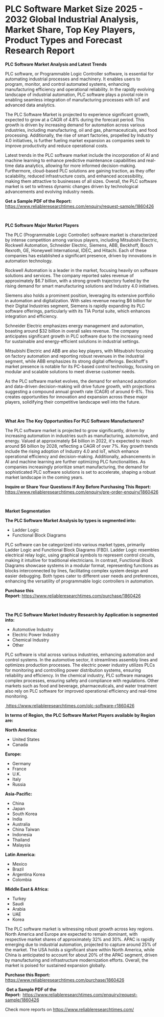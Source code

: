 <p><h1>PLC Software Market Size 2025 - 2032 Global Industrial Analysis, Market Share, Top Key Players, Product Types and Forecast Research Report</h1></p><p><strong>PLC Software Market Analysis and Latest Trends</strong></p>
<p><p>PLC software, or Programmable Logic Controller software, is essential for automating industrial processes and machinery. It enables users to program, monitor, and control automated systems, enhancing manufacturing efficiency and operational reliability. In the rapidly evolving landscape of industrial automation, PLC software plays a pivotal role in enabling seamless integration of manufacturing processes with IoT and advanced data analytics.</p><p>The PLC Software Market is projected to experience significant growth, expected to grow at a CAGR of 4.8% during the forecast period. This growth is driven by increasing demand for automation across various industries, including manufacturing, oil and gas, pharmaceuticals, and food processing. Additionally, the rise of smart factories, propelled by Industry 4.0 initiatives, is further fueling market expansion as companies seek to improve productivity and reduce operational costs.</p><p>Latest trends in the PLC software market include the incorporation of AI and machine learning to enhance predictive maintenance capabilities and real-time data analytics, allowing for more informed decision-making. Furthermore, cloud-based PLC solutions are gaining traction, as they offer scalability, reduced infrastructure costs, and enhanced accessibility, making them attractive to businesses of all sizes. Overall, the PLC software market is set to witness dynamic changes driven by technological advancements and evolving industry needs.</p></p>
<p><strong>Get a Sample PDF of the Report:&nbsp;</strong> <a href="https://www.reliableresearchtimes.com/enquiry/request-sample/1860426?utm_campaign=3191&utm_medium=2&utm_source=Github&utm_content=ia&utm_term=11032025&utm_id=plc-software">https://www.reliableresearchtimes.com/enquiry/request-sample/1860426</a></p>
<p>&nbsp;</p>
<p><strong>PLC Software Major Market Players</strong></p>
<p><p>The PLC (Programmable Logic Controller) software market is characterized by intense competition among various players, including Mitsubishi Electric, Rockwell Automation, Schneider Electric, Siemens, ABB, Beckhoff, Bosch Rexroth, GE, Honeywell International, IDEC, and Hitachi. Each of these companies has established a significant presence, driven by innovations in automation technology.</p><p>Rockwell Automation is a leader in the market, focusing heavily on software solutions and services. The company reported sales revenue of approximately $6.7 billion, with a strong growth trajectory fueled by the rising demand for smart manufacturing solutions and Industry 4.0 initiatives.</p><p>Siemens also holds a prominent position, leveraging its extensive portfolio in automation and digitalization. With sales revenue nearing $6 billion for their Digital Industries segment, Siemens is rapidly expanding its PLC software offerings, particularly with its TIA Portal suite, which enhances integration and efficiency.</p><p>Schneider Electric emphasizes energy management and automation, boasting around $32 billion in overall sales revenue. The company anticipates significant growth in PLC software due to the increasing need for sustainable and energy-efficient solutions in industrial settings.</p><p>Mitsubishi Electric and ABB are also key players, with Mitsubishi focusing on factory automation and reporting robust revenues in the industrial segment, while ABB emphasizes its strong digital offerings. Beckhoff's market presence is notable for its PC-based control technology, focusing on modular and scalable solutions to meet diverse customer needs.</p><p>As the PLC software market evolves, the demand for enhanced automation and data-driven decision-making will drive future growth, with projections suggesting a compound annual growth rate (CAGR) of around 6-8%. This creates opportunities for innovation and expansion across these major players, solidifying their competitive landscape well into the future.</p></p>
<p>&nbsp;</p>
<p><strong>What Are The Key Opportunities For PLC Software Manufacturers?</strong></p>
<p><p>The PLC software market is projected to grow significantly, driven by increasing automation in industries such as manufacturing, automotive, and energy. Valued at approximately $4 billion in 2022, it's expected to reach around $6 billion by 2028, reflecting a CAGR of over 7%. Key growth trends include the rising adoption of Industry 4.0 and IoT, which enhance operational efficiency and decision-making. Additionally, advancements in AI and machine learning are further optimizing PLC functionalities. As companies increasingly prioritize smart manufacturing, the demand for sophisticated PLC software solutions is set to accelerate, shaping a robust market landscape in the coming years.</p></p>
<p><strong>Inquire or Share Your Questions If Any Before Purchasing This Report:</strong> <a href="https://www.reliableresearchtimes.com/enquiry/pre-order-enquiry/1860426?utm_campaign=3191&utm_medium=2&utm_source=Github&utm_content=ia&utm_term=11032025&utm_id=plc-software">https://www.reliableresearchtimes.com/enquiry/pre-order-enquiry/1860426</a></p>
<p>&nbsp;</p>
<p><strong>Market Segmentation</strong></p>
<p><strong>The PLC Software Market Analysis by types is segmented into:</strong></p>
<p><ul><li>Ladder Logic</li><li>Functional Block Diagrams</li></ul></p>
<p><p>PLC software can be categorized into various market types, primarily Ladder Logic and Functional Block Diagrams (FBD). Ladder Logic resembles electrical relay logic, using graphical symbols to represent control circuits, making it intuitive for traditional electricians. In contrast, Functional Block Diagrams showcase systems in a modular format, representing functions as blocks interconnected by lines, facilitating complex system design and easier debugging. Both types cater to different user needs and preferences, enhancing the versatility of programmable logic controllers in automation.</p></p>
<p><strong>Purchase this Report:&nbsp;</strong><a href="https://www.reliableresearchtimes.com/purchase/1860426?utm_campaign=3191&utm_medium=2&utm_source=Github&utm_content=ia&utm_term=11032025&utm_id=plc-software">https://www.reliableresearchtimes.com/purchase/1860426</a></p>
<p>&nbsp;</p>
<p><strong>The PLC Software Market Industry Research by Application is segmented into:</strong></p>
<p><ul><li>Automotive Industry</li><li>Electric Power Industry</li><li>Chemical Industry</li><li>Other</li></ul></p>
<p><p>PLC software is vital across various industries, enhancing automation and control systems. In the automotive sector, it streamlines assembly lines and optimizes production processes. The electric power industry utilizes PLCs for monitoring and controlling power distribution systems, ensuring reliability and efficiency. In the chemical industry, PLC software manages complex processes, ensuring safety and compliance with regulations. Other markets such as food and beverage, pharmaceuticals, and water treatment also rely on PLC software for improved operational efficiency and real-time monitoring.</p></p>
<p><a href="https://www.reliableresearchtimes.com/plc-software-r1860426?utm_campaign=3191&utm_medium=2&utm_source=Github&utm_content=ia&utm_term=11032025&utm_id=plc-software">&nbsp;https://www.reliableresearchtimes.com/plc-software-r1860426</a></p>
<p><strong>In terms of Region, the PLC Software Market Players available by Region are:</strong></p>
<p>
    <p> <strong> North America: </strong>
        <ul>
            <li>United States</li>
            <li>Canada</li>
        </ul>
        </p> 
    <p> <strong> Europe: </strong>
        <ul>
            <li>Germany</li>
            <li>France</li>
            <li>U.K.</li>
            <li>Italy</li>
            <li>Russia</li>
        </ul>
        </p> 
    <p> <strong> Asia-Pacific: </strong>
        <ul>
            <li>China</li>
            <li>Japan</li>
            <li>South Korea</li>
            <li>India</li>
            <li>Australia</li>
            <li>China Taiwan</li>
            <li>Indonesia</li>
            <li>Thailand</li>
            <li>Malaysia</li>
        </ul>
        </p> 
    <p> <strong> Latin America: </strong>
        <ul>
            <li>Mexico</li>
            <li>Brazil</li>
            <li>Argentina Korea</li>
            <li>Colombia</li>
        </ul>
        </p> 
    <p> <strong> Middle East & Africa: </strong>
        <ul>
            <li>Turkey</li>
            <li>Saudi</li>
            <li>Arabia</li>
            <li>UAE</li>
            <li>Korea</li>
        </ul>
    </p>
    </p>
<p><p>The PLC software market is witnessing robust growth across key regions. North America and Europe are expected to remain dominant, with respective market shares of approximately 32% and 30%. APAC is rapidly emerging due to industrial automation, projected to capture around 25% of the market. The USA holds a significant share within North America, while China is anticipated to account for about 20% of the APAC segment, driven by manufacturing and infrastructure modernization efforts. Overall, the market is poised for sustained expansion globally.</p></p>
<p><strong>Purchase this Report: </strong><a href="https://www.reliableresearchtimes.com/purchase/1860426?utm_campaign=3191&utm_medium=2&utm_source=Github&utm_content=ia&utm_term=11032025&utm_id=plc-software">https://www.reliableresearchtimes.com/purchase/1860426</a></p>
<p>&nbsp;<strong>Get a Sample PDF of the Report:&nbsp;&nbsp;</strong><a href="https://www.reliableresearchtimes.com/enquiry/request-sample/1860426?utm_campaign=3191&utm_medium=2&utm_source=Github&utm_content=ia&utm_term=11032025&utm_id=plc-software">https://www.reliableresearchtimes.com/enquiry/request-sample/1860426</a></p>
<p><strong></strong></p>
<p>Check more reports on <a href="https://www.reliableresearchtimes.com/?utm_campaign=3191&utm_medium=2&utm_source=Github&utm_content=ia&utm_term=11032025&utm_id=plc-software">https://www.reliableresearchtimes.com/</a></p>